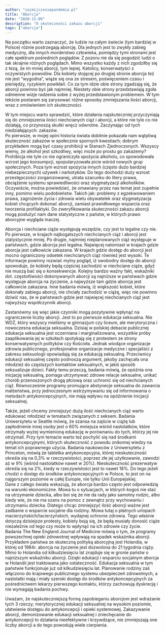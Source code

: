 ```yaml
---
author: "zajmijciesiepandemia.pl"
title: "Aborcja"
date: "2020-11-09"
description: "O skuteczności zakazu aborcji"
tags: ["aborcja"]
---
```


Na początku warto zaznaczyć, że ludzie na całym świecie (tym bardziej w Polsce) różnie postrzegają aborcję. Dla jednych jest to zwykły zabieg medyczny, dla innych morderstwo człowieka, pomiędzy tymi stronami jest całe spektrum pośrednich poglądów. Z pozoru nie da się pogodzić ludzi o tak skrajnie różnych poglądach. Mimo wszystko każdy z nich zgodziłby się z tezą, że im mniej aborcji, tym lepiej. Katolicy, konserwatyści z oczywistych powodów. Dla kobiety stojącej po drugiej stronie aborcja też nie jest “wygodna”, wiąże się ona ze stresem, poświęceniem czasu i pieniędzy, ryzykiem powikłań. Co za tym idzie obie strony zgadzają się, że aborcji powinno być jak najmniej. Niestety obie strony przedstawiają zgoła odmienne wizje radzenia sobie z wyżej przedstawionym problemem. W tym tekście postaram się zarysować różne sposoby zmniejszania ilości aborcji, wraz z omówieniem ich skuteczności.

W tym miejscu warto sprawdzić, które działania najskuteczniej przyczyniają się do zmniejszenia ilości niechcianych ciąż i aborcji, a które nie tyle co nie działają, co przynoszą skutki wręcz odwrotne. Zaczynając od tych niedziałających: zakazów.  
Po pierwsze, w mojej opini historia świata dobitnie pokazała nam wątpliwą skuteczność zakazów w społecznie spornych kwestiach; dobrym przykładem mogą być czasy prohibicji w Stanach Zjednoczonych. Wszyscy wiemy, że alkohol jest szkodliwy, więc może po prostu go zakażemy? Prohibicja nie tyle co nie ograniczyła spożycia alkoholu, co spowodowała wzrost jego konsumpcji, spopularyzowała picie wśród nowych grup społecznych. Poza tym wzrost spożycia innych (często dużo bardziej niebezpiecznych) używek i narkotyków. Do tego dochodzi duży wzrost przestępczości zorganizowanej, utrata szacunku do litery prawa, obciążenie systemu sprawiedliwości oraz stygmatyzacji alkoholików. Oczywiście, można powiedzieć, że omawiany przez nas temat jest zupełnie inny, pomimo wielu podobieństw. Takich jak: problemy z egzekwowaniem prawa, zagrożenie życia i zdrowia wielu obywatelek oraz stygmatyzacja kobiet chcących dokonać aborcji, zamiast prawidłowego wsparcia oraz tworzenia profilaktyki. Do zweryfikowania skuteczności zakazu aborcji mogą posłużyć nam dane statystyczne z państw, w których prawo aborcyjne wygląda inaczej.

Aborcja i niechciane ciąże występują wszędzie, czy jest to legalne czy nie. Po pierwsze, w krajach najbogatszych niechcianych ciąż i aborcji jest statystycznie mniej. Po drugie, najmniej nieplanowanych ciąż występuje w państwach, gdzie aborcja jest legalna. Najwięcej natomiast w krajach gdzie aborcja jest całkowicie zakazana. W krajach gdzie dostęp do aborcji jest mocno ograniczony odsetek niechcianych ciąż również jest wysoki. Te informacje powinny rozwiać mylny pogląd, iż swobodny dostęp do aborcji spowoduje, że kobiety będą częściej zachodzić w niechciane ciąże, gdyż nie muszą bać się o konsekwencje. Kolejny bardzo ważny fakt, wskaźniki dot. częstotliwości dokonywanych aborcji są najniższe w państwach gdzie występuje aborcja na życzenie, a najwyższe tam gdzie aborcja jest całkowicie zakazana. Inne badania mówią, iż większość kobiet, które dokonały zabiegu aborcji, nie chciały zachodzić w ciążę, więc nie powinno dziwić nas, że w państwach gdzie jest najwięcej niechcianych ciąż jest najwyższy współczynnik aborcji.

Zastanówmy się więc jakie czynniki mogą pozytywnie wpłynąć na ograniczenie liczby aborcji. Jest to po pierwsze edukacja seksualna. Nie WDŻ, który wszyscy mieliśmy w gimnazjum czy liceum, ale merytoryczna i nowoczesna edukacja seksualna. Dzisiaj w polskiej debacie publicznej edukacja seksualna jest oczerniana i marginalizowana, wszystkie próby zaaplikowania jej w szkołach spotykają się z protestem ze strony konserwatywnych polityków czy Kościoła. Jednak wiodące organizacje zdrowia publicznego, profesjonalne organizacje medyczne i specjaliści z zakresu seksuologii opowiadają się za edukacją seksualną. Przeciwnicy edukacji seksualnej często podnoszą argument, jakoby zachęcała ona młodzież do częstszych kontaktów seksualnych, w jakiś sposób seksualizuje dzieci. Fakty temu przeczą, badania mówią, że opóźnia ona inicjację seksualną, pomaga utrzymywać zdrowe relacje seksualne, unikać chorób przenoszonych drogą płciową oraz uchronić się od niechcianych ciąż. Równocześnie programy promujące abstynecje seksualna do zawarcia małżeństwa, przy jednoczesnym wstrzymywaniu się od informowania o metodach antykoncepcyjnych, nie mają wpływu na opóźnienie inicjacji seksualnej.

Także, jeżeli chcemy zmniejszyć dużą ilość niechcianych ciąż warto edukować młodzież w tematach związanych z seksem. Badania Uniwersytetu w Seattle mówią, że szansa na zajście w ciążę lub zapłodnienie innej osoby jest o 60% mniejsza wśród nastolatków, które otrzymały wyżej wymienioną edukację w porównaniu do tych, którzy jej nie otrzymali. Przy tym temacie warto też pochylić się nad środkami antykoncepcyjnymi, których skuteczność z powodu znikomej wiedzy na temat ich poprawnego użycia. Badania naukowców z Uniwersytetu z Princeton, mówią że tabletka antykoncepcyjna, której nieskuteczność określa się na 0,3% w rzeczywistości, poprzez złe jej użytkowanie, zawodzi aż w 9% (wśród nastolatków nawet w 20%). Nieskuteczność prezerwatyw określa się na 2%, kiedy w rzeczywistości jest to nawet 18%. Do tego jeżeli chodzi o dostęp do środków antykoncepcyjnych w Polsce, to jest on na najgorszym poziomie w całej Europie, nie tylko Unii Europejskiej.  
Dane z całego świata wskazują, że aborcja bardzo często jest odpowiedzią na warunki ekonomiczne. Mowa tu o sytuacjach, w których kogoś nie stać na utrzymanie dziecka, albo boi się że nie da rady jako samotny rodzic, albo kiedy wie, że nie ma szans na pomoc z zewnątrz przy wychowaniu i utrzymaniu dziecka. Dlatego chcąc zmniejszyć ilość aborcji ważne jest zadbanie o wsparcie socjalne dla rodziny. Mowa tutaj o płatnych urlopach macierzyńskich/tacierzyńskich, wydajnej ochronie zdrowia. Tego właśnie dotyczą dzisiejsze protesty, kobiety boją się, że będą musiały donosić ciąże niezależnie od tego czy może to wpłynąć na ich zdrowie czy życie.  
Badania The New England Journal of Medicine mówią o tym, że programy powszechnej opieki zdrowotnej wpływają na spadek wskaźnika aborcji.
Przykładem państwa ze skuteczną polityką aborcyjną jest Holandia, w której od 1984r. aborcja na życzenie jest dozwolona do 21 tygodnia ciąży. Mimo to Holandia od kilkudziesięciu lat znajduje się w gronie państw o najniższym wskaźniku aborcji. Dzięki edukacji i wsparciu socjalnym aborcja w Holandii jest traktowana jako ostateczność. Edukacja seksualna w tym państwie funkcjonuje już od kilkudziesięciu lat. Planowanie rodziny zaś włączono do krajowego publicznego systemu ubezpieczeń zdrowotnych, a nastolatki mają i miały szeroki dostęp do środków antykoncepcyjnych za pośrednictwem lekarzy pierwszego kontaktu, którzy zachowują dyskrecję i nie wymagają badania pochwy.

Uważam, że najskuteczniejszą formą zapobieganiu aborcjom jest wdrażanie tych 3 rzeczy; merytorycznej edukacji seksualnej na wysokim poziomie, ułatwienie dostępu do antykoncepcji i opieki systemowej. Zakazywanie aborcji, demonizowanie edukacji seksualnej i zniechęcanie do antykoncepcji to działania nieefektywne i krzywdzące, nie zmniejszają one liczby aborcji a do tego powodują wiele cierpienia.
